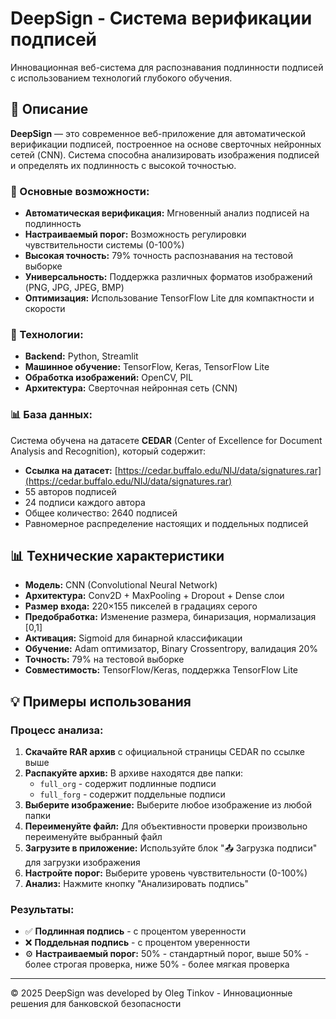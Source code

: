 # DeepSign - Система верификации подписей

Инновационная веб-система для распознавания подлинности подписей с использованием технологий глубокого обучения.

## 📖 Описание

**DeepSign** — это современное веб-приложение для автоматической верификации подписей, построенное на основе сверточных нейронных сетей (CNN). Система способна анализировать изображения подписей и определять их подлинность с высокой точностью.

### 🎯 Основные возможности:

- **Автоматическая верификация:** Мгновенный анализ подписей на подлинность
- **Настраиваемый порог:** Возможность регулировки чувствительности системы (0-100%)
- **Высокая точность:** 79% точность распознавания на тестовой выборке
- **Универсальность:** Поддержка различных форматов изображений (PNG, JPG, JPEG, BMP)
- **Оптимизация:** Использование TensorFlow Lite для компактности и скорости

### 🔬 Технологии:

- **Backend:** Python, Streamlit
- **Машинное обучение:** TensorFlow, Keras, TensorFlow Lite
- **Обработка изображений:** OpenCV, PIL
- **Архитектура:** Сверточная нейронная сеть (CNN)

### 📊 База данных:

Система обучена на датасете **CEDAR** (Center of Excellence for Document Analysis and Recognition), который содержит:
- **Ссылка на датасет:** [https://cedar.buffalo.edu/NIJ/data/signatures.rar](https://cedar.buffalo.edu/NIJ/data/signatures.rar)
- 55 авторов подписей
- 24 подписи каждого автора
- Общее количество: 2640 подписей
- Равномерное распределение настоящих и поддельных подписей



## 📊 Технические характеристики

- **Модель:** CNN (Convolutional Neural Network)
- **Архитектура:** Conv2D + MaxPooling + Dropout + Dense слои
- **Размер входа:** 220×155 пикселей в градациях серого
- **Предобработка:** Изменение размера, бинаризация, нормализация [0,1]
- **Активация:** Sigmoid для бинарной классификации
- **Обучение:** Adam оптимизатор, Binary Crossentropy, валидация 20%
- **Точность:** 79% на тестовой выборке
- **Совместимость:** TensorFlow/Keras, поддержка TensorFlow Lite


## 💡 Примеры использования

### Процесс анализа:

1. **Скачайте RAR архив** с официальной страницы CEDAR по ссылке выше
2. **Распакуйте архив:** В архиве находятся две папки:
   - `full_org` - содержит подлинные подписи
   - `full_forg` - содержит поддельные подписи
3. **Выберите изображение:** Выберите любое изображение из любой папки
4. **Переименуйте файл:** Для объективности проверки произвольно переименуйте выбранный файл
5. **Загрузите в приложение:** Используйте блок "📤 Загрузка подписи" для загрузки изображения
6. **Настройте порог:** Выберите уровень чувствительности (0-100%)
7. **Анализ:** Нажмите кнопку "Анализировать подпись"

### Результаты:

- ✅ **Подлинная подпись** - с процентом уверенности
- ❌ **Поддельная подпись** - с процентом уверенности
- ⚙️ **Настраиваемый порог:** 50% - стандартный порог, выше 50% - более строгая проверка, ниже 50% - более мягкая проверка


---

© 2025 DeepSign was developed by Oleg Tinkov - Инновационные решения для банковской безопасности